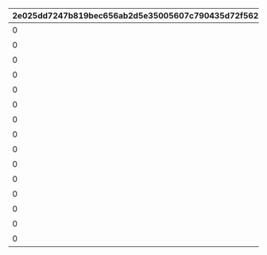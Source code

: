 |2e025dd7247b819bec656ab2d5e35005607c790435d72f5627c82d1de84b818e|fc4981257804daa1efec55c5905d888c4c53e848de3bce58b9576569a84807a5|165039f2744754bb3a83c373befa768fc81886f40b5839a89c44af4671ea6aad|e9c7e316ec5b4369f0ca4c9fe57ff48637efac440e5ceee1c4f384786c934724|59db21aee7cf374834705e282cd6f2c7718a76d514adcae9a87f86069979d6ae|bd9ca98391388606b6232e5357b9e3f0efbb136d5e532fa39209a65c060545f9|ce7a44745806a94a33d28a3d966132198498e4be4007b819257ccfafe74dcaff|2d2121b1bfc0fe15300a1f04a965cb24572435d0f7ea4ad9a4b1a35a4be893f0|c853c196b0a34c17250307df73c6919444f92d66a2474ce298498d3fc613fbb6|23678fa7cf1dde705fef88eae776233687d677025f7d119617e649e4adfb5ddf|96ff3f6ec8a590a31ff2989674da176507a991641b3d3c180f799232af3c3aac|5b6f7ebf71c8ad32e0e814acedd3c27f3d25ea9db13c2a6d700c2126ae2f7291|ff254bb96dfb6cf55775937cc405a1b295c92d0cd4d2e31be5b36c6ba0aeb5b8|f5966949b23f343a750fa129dcf29e1c35f8208364cde00033c0392cd2bcf1e2|5ce3633331f9512566cdaf0b0058369964a315824de375bb94c8695d2d23cae3|a232366d39abcb37ec5e1a2296a92d2e91f3c7eb16f77893ba4e9cc88e31f100|70244bf20adeecdc822d44617dae9e2c0565d2fd41ea781e68221d2e96ed2994|e5238179598d56d1741337df9e78dc62e0391ce05f1fc42872a2357f39ec06e8|
| --- | --- | --- | --- | --- | --- | --- | --- | --- | --- | --- | --- | --- | --- | --- | --- | --- | --- |
|0|0|94002|0|0|1|5000|0|スコアを累計で20000獲得しよう|0|0|0|12|0|0|0|0|20000|
|0|0|94002|0|0|2|10000|0|スコアを累計で40000獲得しよう|0|0|0|12|0|0|0|0|40000|
|0|0|94002|0|0|3|15000|0|スコアを累計で60000獲得しよう|0|0|0|12|0|0|0|0|60000|
|0|0|94002|0|0|4|20000|0|スコアを累計で80000獲得しよう|0|0|0|12|0|0|0|0|80000|
|0|2|91002|5|0|5|50|0|スコアを累計で100000獲得しよう|23001|0|0|8|0|0|0|0|100000|
|0|0|94002|0|0|6|25000|0|スコアを累計で120000獲得しよう|0|0|0|12|0|0|0|0|120000|
|0|0|94002|0|0|7|30000|0|スコアを累計で140000獲得しよう|0|0|0|12|0|0|0|0|140000|
|0|0|94002|0|0|8|35000|0|スコアを累計で160000獲得しよう|0|0|0|12|0|0|0|0|160000|
|0|0|94002|0|0|9|40000|0|スコアを累計で180000獲得しよう|0|0|0|12|0|0|0|0|180000|
|0|2|91002|5|0|10|50|0|スコアを累計で200000獲得しよう|23001|0|0|8|0|0|0|0|200000|
|0|0|94002|0|0|11|55000|0|スコアを累計で220000獲得しよう|0|0|0|12|0|0|0|0|220000|
|0|0|94002|0|0|12|35000|0|スコアを累計で240000獲得しよう|0|0|0|12|0|0|0|0|240000|
|0|0|94002|0|0|13|40000|0|スコアを累計で260000獲得しよう|0|0|0|12|0|0|0|0|260000|
|0|0|94002|0|0|14|45000|0|スコアを累計で280000獲得しよう|0|0|0|12|0|0|0|0|280000|
|0|2|91002|10|0|15|150|0|スコアを累計で300000獲得しよう|23001|0|0|8|0|0|0|0|300000|